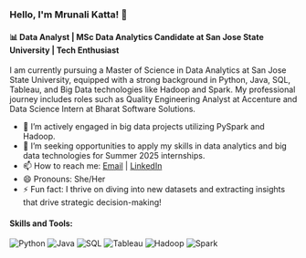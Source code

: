 ### Hello, I'm Mrunali Katta! 👋

#### 📊 Data Analyst | MSc Data Analytics Candidate at San Jose State University | Tech Enthusiast

I am currently pursuing a Master of Science in Data Analytics at San Jose State University, equipped with a strong background in Python, Java, SQL, Tableau, and Big Data technologies like Hadoop and Spark. My professional journey includes roles such as Quality Engineering Analyst at Accenture and Data Science Intern at Bharat Software Solutions.

- 🔭 I’m actively engaged in big data projects utilizing PySpark and Hadoop.
- 🤔 I’m seeking opportunities to apply my skills in data analytics and big data technologies for Summer 2025 internships.
- 📫 How to reach me: [Email](mailto:mrunali.katta@sjsu.edu) | [LinkedIn](https://linkedin.com/in/mrunali-katta)
- 😄 Pronouns: She/Her
- ⚡ Fun fact: I thrive on diving into new datasets and extracting insights that drive strategic decision-making!

#### Skills and Tools:
![Python](https://img.shields.io/badge/-Python-3776AB?style=flat-square&logo=Python&logoColor=white)
![Java](https://img.shields.io/badge/-Java-007396?style=flat-square&logo=Java&logoColor=white)
![SQL](https://img.shields.io/badge/-SQL-4479A1?style=flat-square&logo=MySQL&logoColor=white)
![Tableau](https://img.shields.io/badge/-Tableau-1F4E5F?style=flat-square&logo=Tableau&logoColor=white)
![Hadoop](https://img.shields.io/badge/-Hadoop-66CCFF?style=flat-square&logo=ApacheHadoop&logoColor=white)
![Spark](https://img.shields.io/badge/-Spark-E25A1C?style=flat-square&logo=ApacheSpark&logoColor=white)
